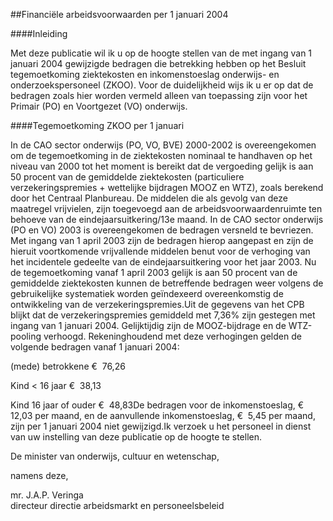 <meta http-equiv='Content-Type' content='text/html; charset=utf-8' />

##Financiële arbeidsvoorwaarden per 1 januari 2004

####Inleiding

Met deze publicatie wil ik u op de hoogte stellen van de met ingang van 1 januari 2004 gewijzigde bedragen die betrekking hebben op het Besluit tegemoetkoming ziektekosten en inkomenstoeslag onderwijs- en onderzoekspersoneel (ZKOO). Voor de duidelijkheid wijs ik u er op dat de bedragen zoals hier worden vermeld alleen van toepassing zijn voor het Primair (PO) en Voortgezet (VO) onderwijs.

####Tegemoetkoming ZKOO per 1 januari

In de CAO sector onderwijs (PO, VO, BVE) 2000-2002 is overeengekomen om de tegemoetkoming in de ziektekosten nominaal te handhaven op het niveau van 2000 tot het moment is bereikt dat de vergoeding gelijk is aan 50 procent van de gemiddelde ziektekosten (particuliere verzekeringspremies + wettelijke bijdragen MOOZ en WTZ), zoals berekend door het Centraal Planbureau. De middelen die als gevolg van deze maatregel vrijvielen, zijn toegevoegd aan de arbeidsvoorwaardenruimte ten behoeve van de eindejaarsuitkering/13e maand. In de CAO sector onderwijs (PO en VO) 2003 is overeengekomen de bedragen versneld te bevriezen. Met ingang van 1 april 2003 zijn de bedragen hierop aangepast en zijn de hieruit voortkomende vrijvallende middelen benut voor de verhoging van het incidentele gedeelte van de eindejaarsuitkering voor het jaar 2003. Nu de tegemoetkoming vanaf 1 april 2003 gelijk is aan 50 procent van de gemiddelde ziektekosten kunnen de betreffende bedragen weer volgens de gebruikelijke systematiek worden geïndexeerd overeenkomstig de ontwikkeling van de verzekeringspremies.Uit de gegevens van het CPB blijkt dat de verzekeringspremies gemiddeld met 7,36% zijn gestegen met ingang van 1 januari 2004. Gelijktijdig zijn de MOOZ-bijdrage en de WTZ-pooling verhoogd. Rekeninghoudend met deze verhogingen gelden de volgende bedragen vanaf 1 januari 2004:

(mede) betrokkene €  76,26

Kind < 16 jaar €  38,13

Kind 16 jaar of ouder €  48,83De bedragen voor de inkomenstoeslag, €  12,03 per maand, en de aanvullende inkomenstoeslag, €  5,45 per maand, zijn per 1 januari 2004 niet gewijzigd.Ik verzoek u het personeel in dienst van uw instelling van deze publicatie op de hoogte te stellen. 

De 
minister van onderwijs, cultuur en wetenschap, 

namens deze,

mr. J.A.P. Veringa  
directeur directie arbeidsmarkt en personeelsbeleid 
